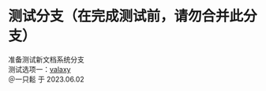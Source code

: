 # 测试分支（在完成测试前，请勿合并此分支）
准备测试新文档系统分支  
测试选项一：[valaxy](https://valaxy.site/guide/getting-started)  
＠一只鬆 于 2023.06.02
